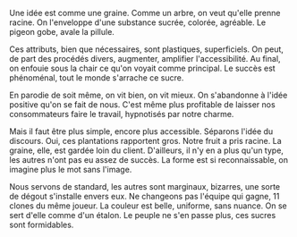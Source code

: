 Une idée est comme une graine. 
Comme un arbre, on veut qu'elle prenne racine. 
On l'enveloppe d'une substance sucrée,  colorée, agréable. 
Le pigeon gobe, avale la pillule. 

Ces attributs, bien que nécessaires, sont plastiques, superficiels. 
On peut, de part des procédés divers, augmenter, amplifier l'accessibilité. 
Au final, on enfouie sous la chair ce qu'on voyait comme principal. 
Le succès est phénoménal, tout le monde s'arrache ce sucre. 

En parodie de soit même, on vit bien, on vit mieux. On s'abandonne à l'idée positive qu'on se fait de nous. 
C'est même plus profitable de laisser nos consommateurs faire le travail, hypnotisés par notre charme. 

Mais il faut être plus simple, encore plus accessible. 
Séparons l'idée du discours. Oui, ces plantations rapportent gros. 
Notre fruit a pris racine. La graine, elle, est gardée loin du client. 
D'ailleurs, il n'y en a plus qu'un type, les autres n'ont pas eu assez de succès. 
La forme est si reconnaissable, on imagine plus le mot sans l'image. 

Nous servons de standard, les autres sont marginaux, bizarres, une sorte de dégout s'installe envers eux. 
Ne changeons pas l'équipe qui gagne, 11 clones du même joueur. 
La couleur est belle, uniforme, sans nuance. On se sert d'elle comme d'un étalon. 
Le peuple ne s'en passe plus, ces sucres sont formidables. 